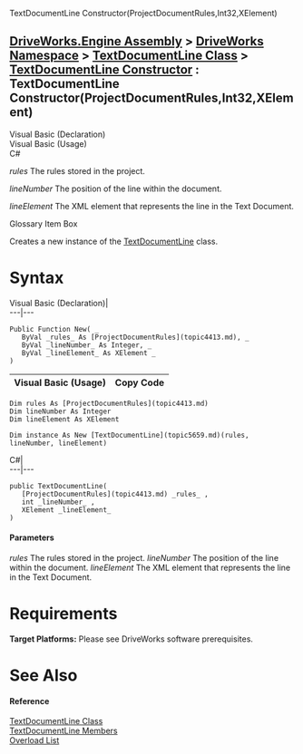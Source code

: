 TextDocumentLine Constructor(ProjectDocumentRules,Int32,XElement)   
  
[DriveWorks.Engine Assembly](topic2156.md) > [DriveWorks Namespace](topic2159.md) > [TextDocumentLine Class](topic5659.md) > [TextDocumentLine Constructor](topic5665.md) : TextDocumentLine Constructor(ProjectDocumentRules,Int32,XElement)  
---  
  
Visual Basic (Declaration)    
Visual Basic (Usage)    
C# 

_rules_
    The rules stored in the project.

_lineNumber_
    The position of the line within the document.

_lineElement_
    The XML element that represents the line in the Text Document.

Glossary Item Box

Creates a new instance of the [TextDocumentLine](topic5659.md) class. 

# Syntax

Visual Basic (Declaration)|   
---|---  
      
    
    Public Function New( _
       ByVal _rules_ As [ProjectDocumentRules](topic4413.md), _
       ByVal _lineNumber_ As Integer, _
       ByVal _lineElement_ As XElement _
    )  
  
Visual Basic (Usage)| Copy Code  
---|---  
      
    
    Dim rules As [ProjectDocumentRules](topic4413.md)
    Dim lineNumber As Integer
    Dim lineElement As XElement
     
    Dim instance As New [TextDocumentLine](topic5659.md)(rules, lineNumber, lineElement)  
  
C#|   
---|---  
      
    
    public TextDocumentLine( 
       [ProjectDocumentRules](topic4413.md) _rules_ ,
       int _lineNumber_ ,
       XElement _lineElement_
    )  
  
#### Parameters

 _rules_
    The rules stored in the project.
_lineNumber_
    The position of the line within the document.
_lineElement_
    The XML element that represents the line in the Text Document.

# Requirements

**Target Platforms:** Please see DriveWorks software prerequisites.

# See Also

#### Reference

[TextDocumentLine Class](topic5659.md)   
[TextDocumentLine Members](topic5660.md)   
[Overload List](topic5665.md)


